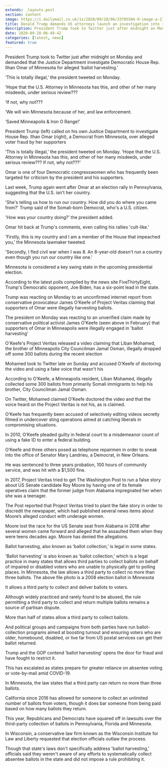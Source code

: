 ```yaml
---
extends: _layouts.post
section: content
image: https://i.dailymail.co.uk/1s/2020/09/28/06/33705584-0-image-a-27_1601270414442.jpg 
title: Donald Trump demands US attorneys launch an investigation into Ilhan Omar over harvested ballots 
description: President Trump took to Twitter just after midnight on Monday and demanded that the Justice Department investigate Democratic House Rep. Ilhan Omar of Minnesota for ballot harvesting. 
date: 2020-09-28-06-49-42 
categories: [latest, news] 
featured: true 
--- 
```

President Trump took to Twitter just after midnight on Monday and demanded that the Justice Department investigate Democratic House Rep. Ilhan Omar of Minnesota for alleged ‘ballot harvesting.’

‘This is totally illegal,’ the president tweeted on Monday.

‘Hope that the U.S. Attorney in Minnesota has this, and other of her many misdeeds, under serious review???

‘If not, why not???

‘We will win Minnesota because of her, and law enforcement.

‘Saved Minneapolis & Iron O Range!’

President Trump (left) called on his own Justice Department to investigate House Rep. Ilhan Omar (right), a Democrat from Minnesota, over alleged voter fraud by her supporters

‘This is totally illegal,’ the president tweeted on Monday. ‘Hope that the U.S. Attorney in Minnesota has this, and other of her many misdeeds, under serious review??? If not, why not???'

Omar is one of four Democratic congresswomen who has frequently been targeted for criticism by the president and his supporters.

Last week, Trump again went after Omar at an election rally in Pennsylvania, suggesting that the U.S. isn't her country. 

'She's telling us how to run our country. How did you do where you came from?' Trump said of the Somali-born Democrat, who's a U.S. citizen. 

'How was your country doing?' the president added. 

Omar hit back at Trump's comments, even calling his rallies 'cult-like.'     

'Firstly, this is my country and I am a member of the House that impeached you,' the Minnesota lawmaker tweeted. 

'Secondly, I fled civil war when I was 8. An 8-year-old doesn't run a country even though you run our country like one.'  

Minnesota is considered a key swing state in the upcoming presidential election.

According to the latest polls compiled by the news site FiveThirtyEight, Trump's Democratic opponent, Joe Biden, has a six-point lead in the state.

Trump was reacting on Monday to an unconfirmed internet report from conservative provocateur James O’Keefe of Project Veritas claiming that supporters of Omar were illegally harvesting ballots.

The president on Monday was reacting to an unverified claim made by conservative political activist James O'Keefe (seen above in February) that supporters of Omar in Minneapolis were illegally engaged in 'ballot harvesting'

O'Keefe's Project Veritas released a video claiming that Liban Mohamed, the brother of Minneapolis City Councilman Jamal Osman, illegally dropped off some 300 ballots during the recent election

Mohamed took to Twitter late on Sunday and accused O'Keefe of doctoring the video and using a fake voice that wasn't his

According to O’Keefe, a Minneapolis resident, Liban Mohamed, illegally collected some 300 ballots from primarily Somali immigrants to help his brother, City Councilman Jamal Osman.

On Twitter, Mohamed claimed O’Keefe doctored the video and that the voice heard on the Project Veritas is not his, as is claimed.

O’Keefe has frequently been accused of selectively editing videos secretly filmed in undercover sting operations aimed at catching liberals in compromising situations.

In 2010, O’Keefe pleaded guilty in federal court to a misdemeanor count of using a fake ID to enter a federal building.

O’Keefe and three others posed as telephone repairmen in order to sneak into the office of Senator Mary Landrieu, a Democrat, in New Orleans.

He was sentenced to three years probation, 100 hours of community service, and was hit with a $1,500 fine.

In 2017, Project Veritas tried to get The Washington Post to run a false story about US Senate candidate Roy Moore by having one of its female operatives claim that the former judge from Alabama impregnated her when she was a teenager.

The Post reported that Project Veritas tried to plant the fake story in order to discredit the newspaper, which had published several news items about Moore’s alleged conduct with underage women.

Moore lost the race for the US Senate seat from Alabama in 2018 after several women came forward and alleged that he assaulted them when they were teens decades ago. Moore has denied the allegations.

Ballot harvesting, also known as ‘ballot collection,’ is legal in some states.

'Ballot harvesting' is also known as 'ballot collection,' which is a legal practice in many states that allows third parties to collect ballots on behalf of impaired or disabled voters who are unable to physically get to polling places. In Minnesota, the law allows a third party to collect no more than three ballots. The above file photo is a 2008 election ballot in Minnesota

It allows a third party to collect and deliver ballots to voters.

Although widely practiced and rarely found to be abused, the rule permitting a third party to collect and return multiple ballots remains a source of partisan dispute.

More than half of states allow a third party to collect ballots.

And political groups and campaigns from both parties have run ballot-collection programs aimed at boosting turnout and ensuring voters who are older, homebound, disabled, or live far from US postal services can get their ballot returned.

Trump and the GOP contend ‘ballot harvesting’ opens the door for fraud and have fought to restrict it.

This has escalated as states prepare for greater reliance on absentee voting or vote-by-mail amid COVID-19.

In Minnesota, the law states that a third party can return no more than three ballots.

California since 2016 has allowed for someone to collect an unlimited number of ballots from voters, though it does bar someone from being paid based on how many ballots they return.

This year, Republicans and Democrats have squared off in lawsuits over the third-party collection of ballots in Pennsylvania, Florida and Minnesota. 

In Wisconsin, a conservative law firm known as the Wisconsin Institute for Law and Liberty requested that election officials outlaw the process. 

Though that state's laws don't specifically address 'ballot harvesting,' officials said they weren't aware of any efforts to systematically collect absentee ballots in the state and did not impose a rule prohibiting it.  

